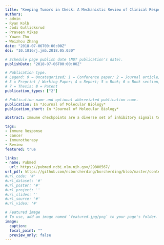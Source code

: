 ```yaml
---
title: "Keeping Tumors in Check: A Mechanistic Review of Clinical Response and Resistance to Immune Checkpoint Blockade in Cancer"
authors:
- admin
- Ryan Kolb
- Jodi Gullicksrud
- Praveen Vikas
- Yuwen Zhu
- Weizhou Zhang
date: "2018-07-06T00:00:00Z"
doi: "10.1016/j.jmb.2018.05.030"

# Schedule page publish date (NOT publication's date).
publishDate: "2018-07-06T00:00:00Z"

# Publication type.
# Legend: 0 = Uncategorized; 1 = Conference paper; 2 = Journal article;
# 3 = Preprint / Working Paper; 4 = Report; 5 = Book; 6 = Book section;
# 7 = Thesis; 8 = Patent
publication_types: ["2"]

# Publication name and optional abbreviated publication name.
publication: In *Journal of Molecular Biology*
publication_short: In *Journal of Molecular Biology*

abstract: Immune checkpoints are a diverse set of inhibitory signals to the immune system that play a functional role in adaptive immune response and self-tolerance. Dysregulation of these pathways is a vital mechanism in the avoidance of immune destruction by tumor cells. Immune checkpoint blockade (ICB) refers to targeted strategies to disrupt the tumor co-opted immune suppression to enhance anti-tumor immunity. Cytotoxic T-lymphocyte-associated protein 4 (CTLA-4) and programmed cell death 1 (PD-1) are two immune checkpoints that have the widest range of antibody-based therapies. These therapies have gone from promising approaches to Food and Drug Administration-approved first- and second-line agents for a number of immunogenic cancers. The burgeoning investigations of ICB efficacy in blood and solid cancers have underscored the importance of identifying the predictors of response and resistance to ICB. Identification of response correlates is made complicated by the observations of mixed reactions, or different responses in multiple lesions from the same patient, and delayed responses that can occur over a year after the induction therapy. Factors that can influence response and resistance in ICB can illuminate underlying molecular mechanisms of immune activation and suppression. These same response predictors can guide the identification of patients who would benefit from ICB, reduce off-target immune-relate adverse events, and facilitate the use of combinatorial therapies to increase efficacy. Here we review the underlying principles of immune checkpoint therapy and results of single-agent ICB clinical trials, and summarize the predictors of response and resistance. 

tags:
- Immune Response
- cancer
- Immunotherapy
- Review
featured: true

links:
- name: Pubmed
  url: https://pubmed.ncbi.nlm.nih.gov/29800567/
url_pdf: https://github.com/ncborcherding/borcherding/blob/master/content/publication/borcherding2018keeping/borcherding2018keeping.pdf
#url_code: '#'
#url_dataset: '#'
#url_poster: '#'
#url_project: ''
#url_slides: ''
#url_source: '#'
#url_video: '#'

# Featured image
# To use, add an image named `featured.jpg/png` to your page's folder. 
image:
  caption: 
  focal_point: ""
  preview_only: false
---
```


